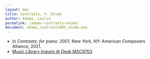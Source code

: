 ```yaml
---
layout: mei
title: Contrasts, V. Etude
author: Adams, Leslie
permalink: /adams-contrasts-etude/
document: adams_contrasts005_etude.mei
---
```


- In *Contrasts: for piano: 2001.* New York, NY: American Composers Alliance, 2021.
- <a href="https://tufts.primo.exlibrisgroup.com/permalink/01TUN_INST/1kc9gia/alma991018728036003851" target="_blank">Music Library Inquire @ Desk MSC9703</a>
